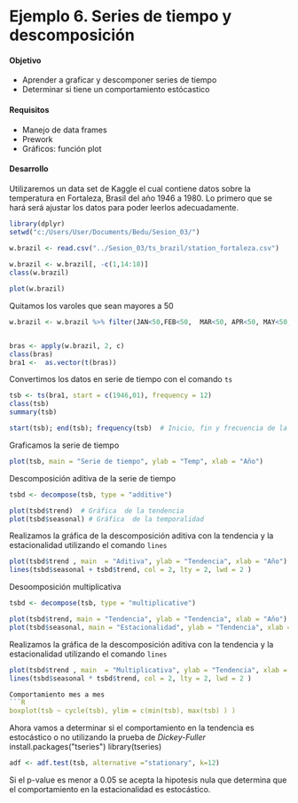 # Ejemplo 6. Series de tiempo y descomposición

#### Objetivo
- Aprender a graficar y descomponer series de tiempo
- Determinar si tiene un comportamiento estócastico

#### Requisitos
- Manejo de data frames
- Prework
- Gráficos: función plot

#### Desarrollo

Utilizaremos un data set de Kaggle el cual contiene datos sobre la temperatura en Fortaleza, Brasil del año 1946 a 1980. Lo primero que se hará será ajustar los datos para poder leerlos adecuadamente.

```R
library(dplyr)    
setwd("c:/Users/User/Documents/Bedu/Sesion_03/")
    
w.brazil <- read.csv("../Sesion_03/ts_brazil/station_fortaleza.csv")

w.brazil <- w.brazil[, -c(1,14:18)]
class(w.brazil)

plot(w.brazil)
```
Quitamos los varoles que sean mayores a 50

```R
w.brazil <- w.brazil %>% filter(JAN<50,FEB<50,	MAR<50,	APR<50,	MAY<50,	JUN<50,	JUL<50,	AUG<50,	SEP<50,	OCT<50,	NOV<50,	DEC<50)


bras <- apply(w.brazil, 2, c)
class(bras)
bra1 <-  as.vector(t(bras))
```

Convertimos los datos en serie de tiempo con el comando `ts`
```R
tsb <- ts(bra1, start = c(1946,01), frequency = 12)
class(tsb)
summary(tsb)

start(tsb); end(tsb); frequency(tsb)  # Inicio, fin y frecuencia de la serie
```

Graficamos la serie de tiempo
```R
plot(tsb, main = "Serie de tiempo", ylab = "Temp", xlab = "Año")
```
Descomposición aditiva de la serie de tiempo 
```R
tsbd <- decompose(tsb, type = "additive")

plot(tsbd$trend)  # Gráfica  de la tendencia 
plot(tsbd$seasonal) # Gráfica  de la temporalidad
```
Realizamos la gráfica de la descomposición aditiva con la tendencia y la estacionalidad utilizando el comando `lines`
```R
plot(tsbd$trend , main  = "Aditiva", ylab = "Tendencia", xlab = "Año")
lines(tsbd$seasonal + tsbd$trend, col = 2, lty = 2, lwd = 2 )
```

Desoomposición multiplicativa
```R
tsbd <- decompose(tsb, type = "multiplicative")

plot(tsbd$trend, main = "Tendencia", ylab = "Tendencia", xlab = "Año")  # Gráfica de la tendencia 
plot(tsbd$seasonal, main = "Estacionalidad", ylab = "Tendencia", xlab = "Año") # Gráfica de la estacionalidad
```

Realizamos la gráfica de la descomposición aditiva con la tendencia y la estacionalidad utilizando el comando `lines`
```R
plot(tsbd$trend , main  = "Multiplicativa", ylab = "Tendencia", xlab = "Año")
lines(tsbd$seasonal * tsbd$trend, col = 2, lty = 2, lwd = 2 )

Comportamiento mes a mes
```R
boxplot(tsb ~ cycle(tsb), ylim = c(min(tsb), max(tsb) ) )
```

Ahora vamos a determinar si el comportamiento en la tendencia es estocástico o no utilizando la prueba de _Dickey-Fuller_
install.packages("tseries")
library(tseries)

```R
adf <- adf.test(tsb, alternative ="stationary", k=12)
```

Si el p-value es menor a 0.05 se acepta la hipotesis nula que determina que el comportamiento en la estacionalidad es estocástico.
